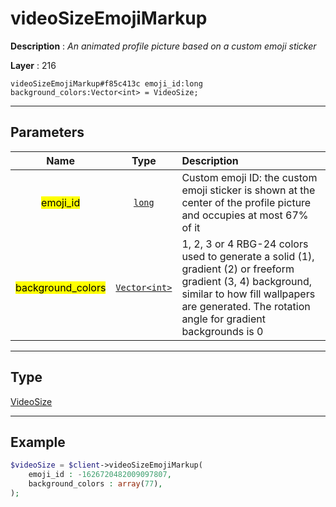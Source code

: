 # videoSizeEmojiMarkup

**Description** : *An animated profile picture based on a custom emoji sticker*

**Layer** : 216

```tl
videoSizeEmojiMarkup#f85c413c emoji_id:long background_colors:Vector<int> = VideoSize;
```

---

## Parameters

| Name | Type | Description |
| :---: | :---: | :--- |
| <mark>emoji_id</mark> | [`long`](type/long) | Custom emoji ID: the custom emoji sticker is shown at the center of the profile picture and occupies at most 67% of it |
| <mark>background_colors</mark> | [`Vector<int>`](type/int) | 1, 2, 3 or 4 RBG-24 colors used to generate a solid (1), gradient (2) or freeform gradient (3, 4) background, similar to how fill wallpapers are generated. The rotation angle for gradient backgrounds is 0 |

---

## Type

[VideoSize](type/VideoSize)

---

## Example

```php
$videoSize = $client->videoSizeEmojiMarkup(
	emoji_id : -1626720482009097807,
	background_colors : array(77),
);
```